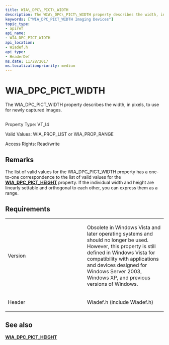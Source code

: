```yaml
---
title: WIA\_DPC\_PICT\_WIDTH
description: The WIA\_DPC\_PICT\_WIDTH property describes the width, in pixels, to use for newly captured images.
keywords: ["WIA_DPC_PICT_WIDTH Imaging Devices"]
topic_type:
- apiref
api_name:
- WIA_DPC_PICT_WIDTH
api_location:
- Wiadef.h
api_type:
- HeaderDef
ms.date: 11/28/2017
ms.localizationpriority: medium
---
```


# WIA\_DPC\_PICT\_WIDTH


The WIA\_DPC\_PICT\_WIDTH property describes the width, in pixels, to use for newly captured images.

## <span id="ddk_wia_dpc_pict_width_si"></span><span id="DDK_WIA_DPC_PICT_WIDTH_SI"></span>


Property Type: VT\_I4

Valid Values: WIA\_PROP\_LIST or WIA\_PROP\_RANGE

Access Rights: Read/write

Remarks
-------

The list of valid values for the WIA\_DPC\_PICT\_WIDTH property has a one-to-one correspondence to the list of valid values for the [**WIA\_DPC\_PICT\_HEIGHT**](wia-dpc-pict-height.md) property. If the individual width and height are linearly settable and orthogonal to each other, you can express them as a range.

Requirements
------------

<table>
<colgroup>
<col width="50%" />
<col width="50%" />
</colgroup>
<tbody>
<tr class="odd">
<td><p>Version</p></td>
<td><p>Obsolete in Windows Vista and later operating systems and should no longer be used. However, this property is still defined in Windows Vista for compatibility with applications and devices designed for Windows Server 2003, Windows XP, and previous versions of Windows.</p></td>
</tr>
<tr class="even">
<td><p>Header</p></td>
<td>Wiadef.h (include Wiadef.h)</td>
</tr>
</tbody>
</table>

## See also


[**WIA\_DPC\_PICT\_HEIGHT**](wia-dpc-pict-height.md)

 

 






